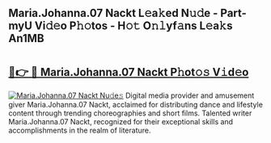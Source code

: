 ## Maria.Johanna.07 Nackt L𝚎a𝚔ed N𝚞𝚍e - Part-myU Vi𝚍𝚎o P𝚑𝚘tos - H𝚘𝚝 O𝚗𝚕yf𝚊ns L𝚎a𝚔s An1MB

# <h2><a href="http://kf6nq57.oniu.top/?m=Maria.Johanna.07+Nackt">🔗👉 🔴 Maria.Johanna.07 Nackt P𝚑ot𝚘𝚜 V𝚒d𝚎o</a></h2>

[![Maria.Johanna.07 Nackt Nu𝚍e𝚜](https://i.imgur.com/0qMVB7G.gif)](http://kf6nq57.oniu.top/?m=Maria.Johanna.07+Nackt)
Digital media provider and amusement giver Maria.Johanna.07 Nackt, acclaimed for distributing dance and lifestyle content through trending choreographies and short films. Talented writer Maria.Johanna.07 Nackt, recognized for their exceptional skills and accomplishments in the realm of literature.  
